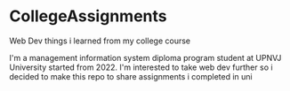 # CollegeAssignments
Web Dev things i learned from my college course 

I'm a management information system diploma program student at UPNVJ University started from 2022. I'm interested to take web dev further so i decided to make this repo to share assignments i completed in uni
